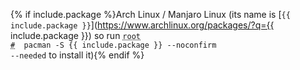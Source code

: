 {% if include.package %}Arch Linux / Manjaro Linux (its name is [`{{ include.package }}`](https://www.archlinux.org/packages/?q={{ include.package }}) so run <code><span class = "coder"><abbr title="This command is to be run as root user; to enter root run the su command">root #</abbr></span> &nbsp;pacman -S {{ include.package }} --noconfirm --needed</code> to install it){% endif %}
